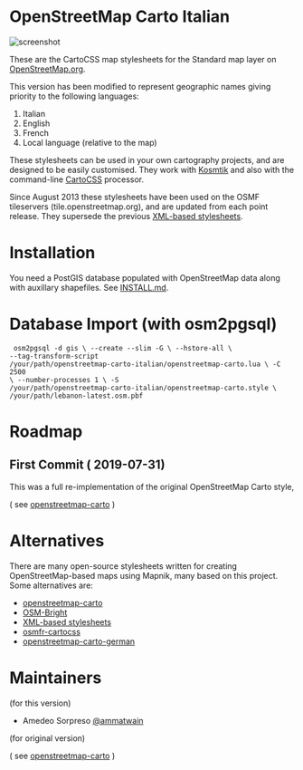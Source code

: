 # OpenStreetMap Carto Italian

![screenshot](https://raw.github.com/ammatwain/openstreetmap-carto-italian/master/preview.png)

These are the CartoCSS map stylesheets for the Standard map layer on [OpenStreetMap.org](https://www.openstreetmap.org).

This version has been modified to represent geographic names giving priority to the following languages:
1) Italian
2) English
3) French
3) Local language (relative to the map)

These stylesheets can be used in your own cartography projects, and are designed
to be easily customised. They work with [Kosmtik](https://github.com/kosmtik/kosmtik)
 and also with the command-line [CartoCSS](https://github.com/mapbox/carto) processor.

Since August 2013 these stylesheets have been used on the OSMF tileservers (tile.openstreetmap.org), and
are updated from each point release. They supersede the previous [XML-based stylesheets](https://github.com/openstreetmap/mapnik-stylesheets).

# Installation

You need a PostGIS database populated with OpenStreetMap data along with auxillary shapefiles.
See [INSTALL.md](INSTALL.md).

# Database Import (with osm2pgsql)
<code><pre>
osm2pgsql -d gis \\
  --create --slim -G \\
  --hstore-all \\
  --tag-transform-script /your/path/openstreetmap-carto-italian/openstreetmap-carto.lua \\
  -C 2500 \\
  --number-processes 1 \\
  -S /your/path/openstreetmap-carto-italian/openstreetmap-carto.style \\
  /your/path/lebanon-latest.osm.pbf
</pre></code>

# Roadmap

## First Commit ( 2019-07-31)

This was a full re-implementation of the original OpenStreetMap Carto style,

( see  [openstreetmap-carto](https://github.com/gravitystorm/openstreetmap-carto) )

# Alternatives

There are many open-source stylesheets written for creating OpenStreetMap-based
maps using Mapnik, many based on this project. Some alternatives are:

* [openstreetmap-carto](https://github.com/gravitystorm/openstreetmap-carto)
* [OSM-Bright](https://github.com/mapbox/osm-bright)
* [XML-based stylesheets](https://trac.openstreetmap.org/browser/subversion/applications/rendering/mapnik)
* [osmfr-cartocss](https://github.com/cquest/osmfr-cartocss)
* [openstreetmap-carto-german](https://github.com/giggls/openstreetmap-carto-de)

# Maintainers
(for this version)

* Amedeo Sorpreso [@ammatwain](https://github.com/ammatwain/)

(for original version)

( see  [openstreetmap-carto](https://github.com/gravitystorm/openstreetmap-carto) )
